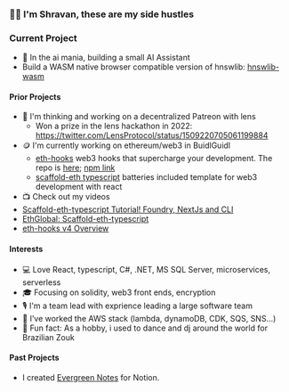 ### 👋🏽 I'm Shravan, these are my side hustles

### Current Project
- 🤖 In the ai mania, building a small AI Assistant
- Build a WASM native browser compatible version of hnswlib: [hnswlib-wasm](https://github.com/ShravanSunder/hnswlib-wasm)


#### Prior Projects
- 🌱 I'm thinking and working on a decentralized Patreon with lens
  - Won a prize in the lens hackathon in 2022:  https://twitter.com/LensProtocol/status/1509220705061199884
- 🪙 I'm currently working on ethereum/web3 in BuidlGuidl
  -   [eth-hooks](https://scaffold-eth.github.io/eth-ui/) web3 hooks that supercharge your development.  The repo is [here]([eth-hooks](https://github.com/scaffold-eth/eth-ui));  [npm link](https://www.npmjs.com/package/eth-hooks)
  -   [scaffold-eth typescript](https://github.com/scaffold-eth/scaffold-eth-typescript) batteries included template for web3 development with react
-  📺 Check out my videos
  -  [Scaffold-eth-typescript Tutorial! Foundry, NextJs and CLI](https://www.youtube.com/watch?v=bEd6wV2H28g)
  -  [EthGlobal: Scaffold-eth-typescript](https://www.youtube.com/watch?v=a7W9nTX8qLk&t=5s)
  -  [eth-hooks v4 Overview](https://www.youtube.com/watch?v=STxAdE8wQwY)
 
#### Interests
- 💻 Love React, typescript, C#, .NET, MS SQL Server, microservices, serverless
- 🎓 Focusing on solidity, web3 front ends, encryption
- 🎙 I'm a team lead with exprience leading a large software team
- 💭 I’ve worked the AWS stack (lambda, dynamoDB, CDK, SQS, SNS...)
- 🕺 Fun fact: As a hobby, i used to dance and dj around the world for Brazilian Zouk

#### Past Projects
-  I created [Evergreen Notes](https://www.notion.so/shravansunder/Evergreen-Notes-For-Notion-e35e6ed4dd5a45b19bf2de2bb86b1a7e) for Notion.  

